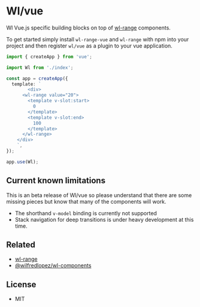 # Wl/vue

Wl Vue.js specific building blocks on top of [wl-range](https://www.npmjs.com/package/wl-range) components.

To get started simply install `wl-range-vue` and `wl-range` with npm into your project and then register `wl/vue` as a plugin to your vue application.

```ts
import { createApp } from 'vue';

import Wl from './index';

const app = createApp({
  template: `
        <div>
      <wl-range value="20">
        <template v-slot:start>
          0
        </template>
        <template v-slot:end>
          100
        </template>
      </wl-range>
    </div>
    `,
});

app.use(Wl);
```

## Current known limitations

This is an beta release of Wl/vue so please understand that there are some missing pieces but know that many of the components will work.

- The shorthand `v-model` binding is currently not supported
- Stack navigation for deep transitions is under heavy development at this time.

## Related

- [wl-range](https://www.npmjs.com/package/wl-range)
- [@wilfredlopez/wl-components](https://www.npmjs.com/package/@wilfredlopez/wl-components)

## License

- MIT
